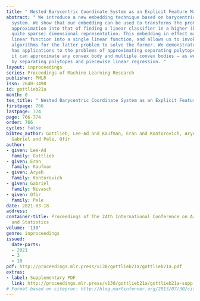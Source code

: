 ```yaml
---
title: " Nested Barycentric Coordinate System as an Explicit Feature Map "
abstract: " We introduce a new embedding technique based on barycentric coordinate
  system. We show that our embedding can be used to transforms the problem of polytope
  approximation into that of finding a linear classifier in a higher (but nevertheless
  quite sparse) dimensional representation. This embedding in effect maps a piecewise
  linear function into a single linear function, and allows us to invoke well-known
  algorithms for the latter problem to solve the former. We demonstrate that our embedding
  has applications to the problems of approximating separating polytopes – in fact,
  it can approximate any convex body and multiple convex bodies – as well as to classification
  by separating polytopes and piecewise linear regression. "
layout: inproceedings
series: Proceedings of Machine Learning Research
publisher: PMLR
issn: 2640-3498
id: gottlieb21a
month: 0
tex_title: " Nested Barycentric Coordinate System as an Explicit Feature Map "
firstpage: 766
lastpage: 774
page: 766-774
order: 766
cycles: false
bibtex_author: Gottlieb, Lee-Ad and Kaufman, Eran and Kontorovich, Aryeh and Nivasch,
  Gabriel and Pele, Ofir
author:
- given: Lee-Ad
  family: Gottlieb
- given: Eran
  family: Kaufman
- given: Aryeh
  family: Kontorovich
- given: Gabriel
  family: Nivasch
- given: Ofir
  family: Pele
date: 2021-03-18
address:
container-title: Proceedings of The 24th International Conference on Artificial Intelligence
  and Statistics
volume: '130'
genre: inproceedings
issued:
  date-parts:
  - 2021
  - 3
  - 18
pdf: http://proceedings.mlr.press/v130/gottlieb21a/gottlieb21a.pdf
extras:
- label: Supplementary PDF
  link: http://proceedings.mlr.press/v130/gottlieb21a/gottlieb21a-supp.pdf
# Format based on citeproc: http://blog.martinfenner.org/2013/07/30/citeproc-yaml-for-bibliographies/
---
```

